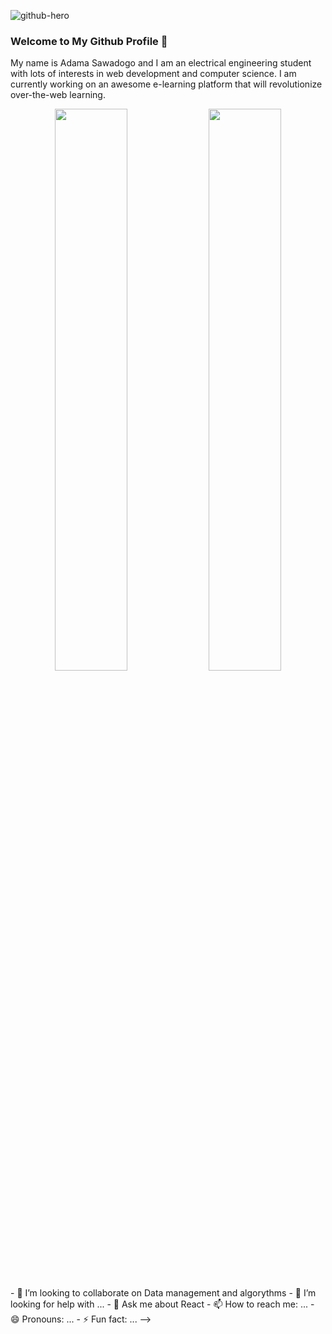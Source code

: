 ![github-hero](https://user-images.githubusercontent.com/450319/116597645-29332080-a926-11eb-95e2-65ea39420124.jpg)

<!--
**satansdeer/satansdeer** is a ✨ _special_ ✨ repository because its `README.md` (this file) appears on your GitHub profile.

Here are some ideas to get you started:

- 🔭 I’m currently working on ...
- 🌱 I’m currently learning ...
- 👯 I’m looking to collaborate on ...
- 🤔 I’m looking for help with ...
- 💬 Ask me about ...
- 📫 How to reach me: ...
- 😄 Pronouns: he/him
- ⚡ Fun fact: ...
-->

### Welcome to My Github Profile 👋

My name is Adama Sawadogo and I am an electrical engineering student with lots of interests in web development and computer science. I am currently working on an awesome e-learning platform that will revolutionize over-the-web learning.

<p align="center">
  <img width="48%" src="https://github-readme-stats.vercel.app/api?username=adamadev21&show_icons=true&theme=tokyonight" />
  <img width="48%" src="https://github-readme-streak-stats.herokuapp.com/?user=adamadev21&theme=tokyonight" />
</p>
- 👯 I’m looking to collaborate on Data management and algorythms
- 🤔 I’m looking for help with ...
- 💬 Ask me about React
- 📫 How to reach me: ...
- 😄 Pronouns: ...
- ⚡ Fun fact: ...
-->
